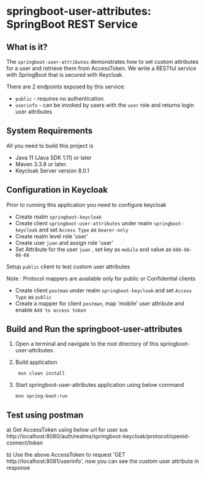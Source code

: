springboot-user-attributes: SpringBoot REST Service
====================================================


What is it?
-----------

The `springboot-user-attributes` demonstrates how to set custom attributes for a user
and retrieve them from AccessToken. We write a RESTful service with SpringBoot 
that is secured with <span>Keycloak</span>.

There are 2 endpoints exposed by this service:

* `public` - requires no authentication
* `userinfo` - can be invoked by users with the `user` role and returns login user attributes 


System Requirements
-------------------

All you need to build this project is 

* Java 11 (Java SDK 1.11) or later 
*  Maven 3.3.8 or later.
*  Keycloak Server version 8.0.1

Configuration in <span>Keycloak</span>
--------------------------------------

Prior to running this application you need to configure keycloak

*  Create realm `springboot-keycloak`
*  Create client `springboot-user-attributes` under realm `springboot-keycloak` and set `Access Type` as `bearer-only`
*  Create realm level role 'user'
*  Create user `juan` and assign role 'user'
*  Set Attribute for the user `juan` , set key as `mobile` and value as `666-66-66-66`

 Setup `public` client to test custom user attributes

 Note : Protocol mappers are available only for public or Confidential clients

 *  Create client `postman` under realm `springboot-keycloak` and set `Access Type` as `public`
 *  Create a mapper for client `postman`, map 'mobile' user attribute and enable `Add to access token`


Build and Run the springboot-user-attributes
--------------------------------------------

1. Open a terminal and navigate to the root directory of this springboot-user-attributes.

2. Build application
   ```
    mvn clean install
    ```
2. Start springboot-user-attributes application using below command

   ````
   mvn spring-boot:run

   ````


 Test using postman
 ------------------

 a) Get AccessToken using below url for user `bob`
    http://localhost:8080/auth/realms/springboot-keycloak/protocol/openid-connect/token
    
 b) Use the above AccessToken to request  'GET http://localhost:8081/userinfo', now you can see the custom user attribute in response
